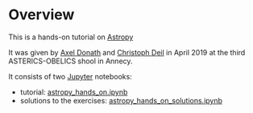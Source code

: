 # Overview

This is a hands-on tutorial on [Astropy](https://www.astropy.org/)

It was given by [Axel Donath](https://github.com/adonath) and [Christoph Deil](https://christophdeil.com) in April 2019 at the third ASTERICS-OBELICS shool in Annecy.

It consists of two [Jupyter](https://jupyter.org/) notebooks:
- tutorial: [astropy_hands_on.ipynb](astropy_hands_on.ipynb)
- solutions to the exercises: [astropy_hands_on_solutions.ipynb](astropy_hands_on_solutions.ipynb)
